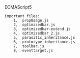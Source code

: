 ECMAScript5

    important files:
        1,  propUsage.js
        2,  optimizedbar.js
        3,  optimizedbar-extend.js
        4,  optimizedbar_2.js
        5,  parasitic_inheritance.js
        6,  prototype_inheritance.js
        7,  toolbar.js
        8,  eventtarget.js
        
